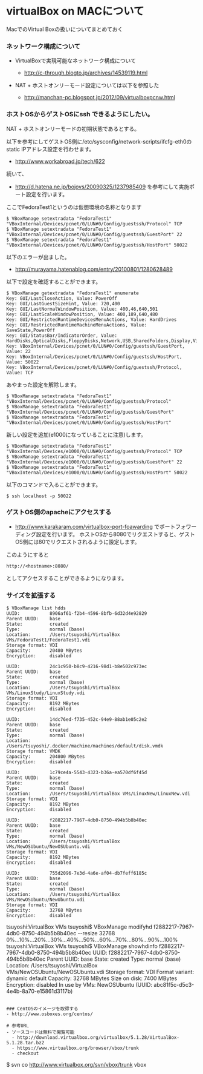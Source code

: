 # virtualBox on MACについて
MacでのVirtual Boxの扱いについてまとめておく

### ネットワーク構成について
- VirtualBoxで実現可能なネットワーク構成について
  - http://c-through.blogto.jp/archives/14539119.html

- NAT + ホストオンリーモード設定については以下を参照した
  - http://manchan-pc.blogspot.jp/2012/09/virtualboxpcnw.html

### ホストOSからゲストOSにssh できるようにしたい。

NAT + ホストオンリーモードの初期状態であるとする。

以下を参考にしてゲストOS側に/etc/sysconfig/network-scripts/ifcfg-eth0のstatic IPアドレス設定を行わせます。
- http://www.workabroad.jp/tech/622

続いて、
- http://d.hatena.ne.jp/bojovs/20090325/1237985409
を参考にして実施ポート設定を行います。

ここでFedoraTest1というのは仮想環境の名称となります
```
$ VBoxManage setextradata "FedoraTest1" "VBoxInternal/Devices/pcnet/0/LUN#0/Config/guestssh/Protocol" TCP
$ VBoxManage setextradata "FedoraTest1" "VBoxInternal/Devices/pcnet/0/LUN#0/Config/guestssh/GuestPort" 22
$ VBoxManage setextradata "FedoraTest1" "VBoxInternal/Devices/pcnet/0/LUN#0/Config/guestssh/HostPort" 50022
```

以下のエラーが出ました。
- http://murayama.hatenablog.com/entry/20100801/1280628489

以下で設定を確認することができます。
```
$ VBoxManage getextradata "FedoraTest1" enumerate
Key: GUI/LastCloseAction, Value: PowerOff
Key: GUI/LastGuestSizeHint, Value: 720,400
Key: GUI/LastNormalWindowPosition, Value: 400,46,640,501
Key: GUI/LastScaleWindowPosition, Value: 400,189,640,480
Key: GUI/RestrictedRuntimeDevicesMenuActions, Value: HardDrives
Key: GUI/RestrictedRuntimeMachineMenuActions, Value: SaveState,PowerOff
Key: GUI/StatusBar/IndicatorOrder, Value: HardDisks,OpticalDisks,FloppyDisks,Network,USB,SharedFolders,Display,VideoCapture,Features,Mouse,Keyboard
Key: VBoxInternal/Devices/pcnet/0/LUN#0/Config/guestssh/GuestPort, Value: 22
Key: VBoxInternal/Devices/pcnet/0/LUN#0/Config/guestssh/HostPort, Value: 50022
Key: VBoxInternal/Devices/pcnet/0/LUN#0/Config/guestssh/Protocol, Value: TCP
```

あやまった設定を解除します。
```
$ VBoxManage setextradata "FedoraTest1" "VBoxInternal/Devices/pcnet/0/LUN#0/Config/guestssh/Protocol"
$ VBoxManage setextradata "FedoraTest1" "VBoxInternal/Devices/pcnet/0/LUN#0/Config/guestssh/GuestPort"
$ VBoxManage setextradata "FedoraTest1" "VBoxInternal/Devices/pcnet/0/LUN#0/Config/guestssh/HostPort"
```

新しい設定を追加(e1000になっていることに注意)します。
```
$ VBoxManage setextradata "FedoraTest1" "VBoxInternal/Devices/e1000/0/LUN#0/Config/guestssh/Protocol" TCP
$ VBoxManage setextradata "FedoraTest1" "VBoxInternal/Devices/e1000/0/LUN#0/Config/guestssh/GuestPort" 22
$ VBoxManage setextradata "FedoraTest1" "VBoxInternal/Devices/e1000/0/LUN#0/Config/guestssh/HostPort" 50022
```

以下のコマンドで入ることができます。
```
$ ssh localhost -p 50022
```

### ゲストOS側のapacheにアクセスする
- http://www.karakaram.com/virtualbox-port-foawarding
でポートフォワーディング設定を行います。
ホストOSから8080でリクエストすると、ゲストOS側には80でリクエストされるように設定します。

このようにすると
```
http://<hostname>:8080/
```
としてアクセスすることができるようになります。


### サイズを拡張する

```
$ VBoxManage list hdds
UUID:           8906af61-f2b4-4596-8bfb-6d32d4e92829
Parent UUID:    base
State:          created
Type:           normal (base)
Location:       /Users/tsuyoshi/VirtualBox VMs/FedoraTest1/FedoraTest1.vdi
Storage format: VDI
Capacity:       20480 MBytes
Encryption:     disabled

UUID:           24c1c950-b8c9-4216-98d1-b8e502c973ec
Parent UUID:    base
State:          created
Type:           normal (base)
Location:       /Users/tsuyoshi/VirtualBox VMs/LinuxStudy/LinuxStudy.vdi
Storage format: VDI
Capacity:       8192 MBytes
Encryption:     disabled

UUID:           14dc76ed-f735-452c-94e9-88ab1e05c2e2
Parent UUID:    base
State:          created
Type:           normal (base)
Location:       /Users/tsuyoshi/.docker/machine/machines/default/disk.vmdk
Storage format: VMDK
Capacity:       204800 MBytes
Encryption:     disabled

UUID:           1c79ce4a-5543-4323-b36a-ea570df6f45d
Parent UUID:    base
State:          created
Type:           normal (base)
Location:       /Users/tsuyoshi/VirtualBox VMs/LinuxNew/LinuxNew.vdi
Storage format: VDI
Capacity:       8192 MBytes
Encryption:     disabled

UUID:           f2882217-7967-4db0-8750-494b5b8b40ec
Parent UUID:    base
State:          created
Type:           normal (base)
Location:       /Users/tsuyoshi/VirtualBox VMs/NewOSUbuntu/NewOSUbuntu.vdi
Storage format: VDI
Capacity:       8192 MBytes
Encryption:     disabled

UUID:           755d2096-7e3d-4a6e-af04-db7feff6185c
Parent UUID:    base
State:          created
Type:           normal (base)
Location:       /Users/tsuyoshi/VirtualBox VMs/NewOSUbuntu/NewUbuntu.vdi
Storage format: VDI
Capacity:       32768 MBytes
Encryption:     disabled
```

tsuyoshi:VirtualBox VMs tsuyoshi$ VBoxManage modifyhd f2882217-7967-4db0-8750-494b5b8b40ec --resize 32768
0%...10%...20%...30%...40%...50%...60%...70%...80%...90%...100%
tsuyoshi:VirtualBox VMs tsuyoshi$ VBoxManage showhdinfo f2882217-7967-4db0-8750-494b5b8b40ec
UUID:           f2882217-7967-4db0-8750-494b5b8b40ec
Parent UUID:    base
State:          created
Type:           normal (base)
Location:       /Users/tsuyoshi/VirtualBox VMs/NewOSUbuntu/NewOSUbuntu.vdi
Storage format: VDI
Format variant: dynamic default
Capacity:       32768 MBytes
Size on disk:   7400 MBytes
Encryption:     disabled
In use by VMs:  NewOSUbuntu (UUID: abc81f5c-d5c3-4e4b-8a70-e15861d3117b)
```

### CentOSのイメージを取得する
- http://www.osboxes.org/centos/

# 参考URL
- ソースコードは無料で閲覧可能
  - http://download.virtualbox.org/virtualbox/5.1.28/VirtualBox-5.1.28.tar.bz2
  - https://www.virtualbox.org/browser/vbox/trunk
  - checkout
```
$ svn co http://www.virtualbox.org/svn/vbox/trunk vbox
```
